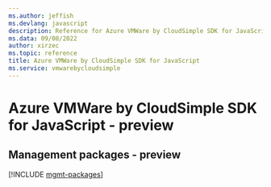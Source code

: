 ```yaml
---
ms.author: jeffish
ms.devlang: javascript
description: Reference for Azure VMWare by CloudSimple SDK for JavaScript
ms.data: 09/08/2022
author: xirzec
ms.topic: reference
title: Azure VMWare by CloudSimple SDK for JavaScript
ms.service: vmwarebycloudsimple
---
```

# Azure VMWare by CloudSimple SDK for JavaScript - preview

## Management packages - preview
[!INCLUDE [mgmt-packages](vmware-by-cloudsimple-mgmt-index.md)]
